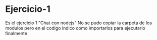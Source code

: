 # Ejercicio-1
Es el ejercicio 1 "Chat con nodejs"
No se pudo copiar la carpeta de los modulos pero en el codigo indico como importarlos para ejecutarlo finalmente
